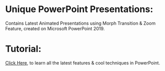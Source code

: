 # Unique PowerPoint Presentations:
Contains Latest Animated Presentations using Morph Transition &amp; Zoom Feature, created on Microsoft PowerPoint 2019.
# Tutorial:
[Click Here](https://www.youtube.com/channel/UCaEPKLsvtAZBtGtG5ZKwVWg), to learn all the latest features & cool techniques in PowerPoint.
